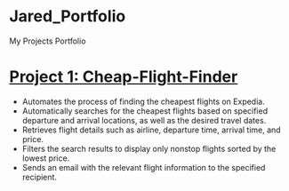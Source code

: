# Jared_Portfolio
My Projects Portfolio

# [Project 1: Cheap-Flight-Finder](https://github.com/JStLouisCode/Cheap-Flight-Finder)
- Automates the process of finding the cheapest flights on Expedia.
- Automatically searches for the cheapest flights based on specified departure and arrival locations, as well as the desired travel dates.
- Retrieves flight details such as airline, departure time, arrival time, and price.
- Filters the search results to display only nonstop flights sorted by the lowest price.
- Sends an email with the relevant flight information to the specified recipient.


